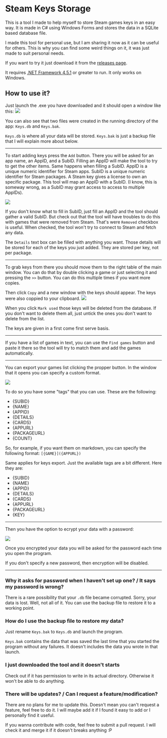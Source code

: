 # Steam Keys Storage
This is a tool I made to help myself to store Steam games keys in an easy way. It is made in C# using Windows Forms and stores the data in 
a SQLite based database file.

I made this tool for personal use, but I am sharing it now as it can be useful for others. This is why you can find some weird things on 
it, it was just made to suit personal needs.

If you want to try it just download it from the [releases page](https://github.com/jaks97/Steam-Keys-Storage/releases/latest).

It requires [.NET Framework 4.5.1](https://www.microsoft.com/en-us/download/details.aspx?id=40779) or greater to run. It only works on Windows.

## How to use it?
Just launch the .exe you have downloaded and it should open a window like this:
![](https://i.imgur.com/m1Ms1As.png)

You can also see that two files were created in the running directory of the app: `Keys.db` and `Keys.bak`.

`Keys.db` is where all your data will be stored. `Keys.bak` is just a backup file that I will explain more about below.

---

To start adding keys press the `Add` button. There you will be asked for an app name, an AppID, and a SubID. Filling an AppID will make the
tool to try to get the other items. Same happens when filling a SubID. AppID is a unique numeric identifier for Steam apps. SubID is a 
unique numeric identifier for Steam packages. A Steam key gives a license to own an specific package. This tool will map an AppID with a SubID. (I know, this is someway wrong, as a SubID may grant access to
access to multiple AppIDs).

![](https://i.imgur.com/1Xs5LJj.png)

If you don't know what to fill in SubID, just fill an AppID and the tool should gather a valid SubID. But check out that the tool will have
troubles to do this with games that were removed from Steam. That's were `Removed` checkbox is useful. When checked, the tool won't try to
connect to Steam and fetch any data.

The `Details` text box can be filled with anything you want. Those details will be stored for each of the keys you just added. They are stored per key, not per package.

---

To grab keys from there you should move them to the right table of the main window. You can do that by double clicking a game or just selecting it and pressing the `>>` button. You can do this multiple times if you want more copies.

Then click `Copy` and a new window with the keys should appear. The keys were also coppied to your clipboard.
![](https://i.imgur.com/Us2cFcf.png)

When you click `Mark used` those keys will be deleted from the database. If you don't want to delete them all, just untick the ones you don't want to delete from the list.

The keys are given in a first come first serve basis.

---

If you have a list of games in text, you can use the `Find games` button and paste it there so the tool will try to match them and add the games automatically.

---

You can export your games list clicking the propper button. In the window that it opens you can specify a custom format.

![](https://i.imgur.com/AwCOLFL.png)

To do so you have some "tags" that you can use. These are the following:
* {SUBID}
* {NAME}
* {APPID}
* {DETAILS}
* {CARDS}
* {APPURL}
* {PACKAGEURL}
* {COUNT}

So, for example, if you want them on markdown, you can specify the following format:
`[{GAME}]({APPURL})`

Same applies for keys export. Just the available tags are a bit different. Here they are:
* {SUBID}
* {NAME}
* {APPID}
* {DETAILS}
* {CARDS}
* {APPURL}
* {PACKAGEURL}
* {KEY}

---

Then you have the option to ecrypt your data with a password:

![](https://i.imgur.com/KCzHpvW.png)

Once you encrypted your data you will be asked for the password each time you open the program.

If you don't specify a new password, then encryption will be disabled.

---

### Why it asks for password when I haven't set up one? / It says my password is wrong?
There is a rare possibility that your `.db` file became corrupted. Sorry, your data is lost. Well, not all of it. You can use the backup file to restore it to a working point.

### How do I use the backup file to restore my data?
Just rename `Keys.bak` to `Keys.db` and launch the program. 

`Keys.bak` contains the data that was saved the last time that you started the program without any failures. It doesn't includes the data you wrote in that launch.

### I just downloaded the tool and it doesn't starts
Check out if it has permission to write in its actual directory. Otherwise it won't be able to do anything.

### There will be updates? / Can I request a feature/modification?
There are no plans for me to update this. Doesn't mean you can't request a feature, feel free to do it. I will maybe add it if I found it easy to add or I personally find it useful.

If you wanna contribute with code, feel free to submit a pull request. I will check it and merge it if it doesn't breaks anything :P

